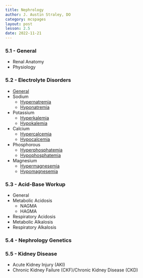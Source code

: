 ```yaml
---
title: Nephrology
author: J. Austin Straley, DO
category: mcspages
layout: post
lesson: 2.5
date: 2022-11-21
---
```


<html>
    <meta charset="UTF-8">
    <meta name="viewport" content="width=device-width, initial-scale=1">
    <link href="{{site.baseurl}}/assets/grid/bootstrap-grid.min.css" rel="stylesheet">
    <link href="{{site.baseurl}}/assets/grid/grid.css" rel="stylesheet">
    <link rel="stylesheet" href="{{site.baseurl}}/assets/gitbook/gitbook-plugin-fontsettings/website.css">
    <link rel="stylesheet" href="{{site.baseurl}}/assets/gitbook/gitbook-plugin-search-pro/search.css">
    <link rel="stylesheet" href="{{site.baseurl}}/assets/gitbook/gitbook-plugin-back-to-top-button/plugin.css">
    <link rel="stylesheet" href="{{site.baseurl}}/assets/gitbook/style.css">
    <link rel="stylesheet" href="{{site.baseurl}}/assets/gitbook/rouge/{{ site.syntax_highlighter_style | default: 'colorful' }}.css">
    <meta name="HandheldFriendly" content="true"/>
    <meta name="viewport" content="width=device-width, initial-scale=1, user-scalable=no">
    <meta name="apple-mobile-web-app-capable" content="yes">
    <meta name="apple-mobile-web-app-status-bar-style" content="black">
    <link rel="apple-touch-icon-precomposed" sizes="152x152" href="{{site.baseurl}}/assets/gitbook/images/apple-touch-icon-precomposed-152.png">
    <link rel="shortcut icon" href="{{site.baseurl}}/{{site.favicon_path}}" type="image/x-icon">
</html>

### 5.1 - General
- Renal Anatomy
- Physiology

### 5.2 - Electrolyte Disorders
- [General][14]
- Sodium
    - [Hypernatremia][15]
    - [Hyponatremia][16]
- Potassium
    - [Hyperkalemia][17]
    - [Hypokalemia][18]
- Calcium
    - [Hypercalcemia][19]
    - [Hypocalcemia][20]
- Phosphorous
    - [Hyperphosphatemia][21]
    - [Hypophosphatemia][22]
- Magnesium
    - [Hypermagnesemia][23]
    - [Hypomagnesemia][24]

### 5.3 - Acid-Base Workup
- General
- Metabolic Acidosis
    - NAGMA
    - HAGMA
- Respiratory Acidosis
- Metabolic Alkalosis
- Respiratory Alkalosis

### 5.4 - Nephrology Genetics

### 5.5 - Kidney Disease
- Acute Kidney Injury (AKI)
- Chronic Kidney Failure (CKF)/Chronic Kidney Disease (CKD)




[14]: /feed/mcspages/2.5.2.0-general
[15]: /feed/mcspages/2.5.2.1-hypernatremia
[16]: /feed/mcspages/2.5.2.2-hyponatremia.html/
[17]: /feed/mcspages/2.5.2.3-hyperkalemia.html/
[18]: /feed/mcspages/2.5.2.4-hypokalemia.html/
[19]: /feed/mcspages/2.5.2.5-hypercalcemia.html/
[20]: /feed/mcspages/2.5.2.6-hypocalcemia.html/
[21]: /feed/mcspages/2.5.2.7-hyperphosphatemia.html/
[22]: /feed/mcspages/2.5.2.8-hypophosphatemia.html/
[23]: /feed/mcspages/2.5.2.9-hypermagnesemia.html/
[24]: /feed/mcspages/2.5.2.10-hypomagnesemia.html/


